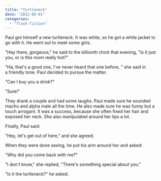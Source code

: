 ```yaml
---
title: "Turtleneck"
date: "2012-05-01"
categories: 
  - "flash-fiction"
---
```


Paul got himself a new turtleneck. It was white, so he got a white jacket to go with it. He went out to meet some girls.

"Hey there, gorgeous," he said to the billionth chick that evening, "Is it just you, or is this room really hot?"

"Ha, that's a good one, I've never heard that one before, " she said in a friendly tone. Paul decided to pursue the matter.

"Can I buy you a drink?"

"Sure!"

They drank a couple and had some laughs. Paul made sure he sounded macho and alpha male all the time. He also made sure he was funny but a touch arrogant. It was a success, because she often fixed her hair and exposed her neck. She also manipulated around her lips a lot.

Finally, Paul said:

"Hey, let's get out of here," and she agreed.

When they were done sexing, he put his arm around her and asked:

"Why did you come back with me?"

"I don't know," she replied, "There's something special about you."

"Is it the turtleneck?" he asked.
